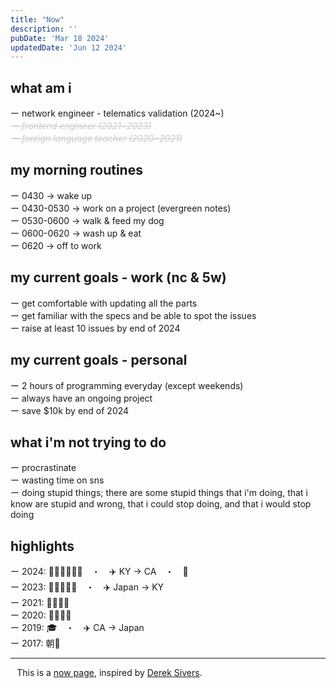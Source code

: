 ```yaml
---
title: "Now"
description: ''
pubDate: 'Mar 18 2024'
updatedDate: 'Jun 12 2024'
---
```


<style lang="scss">
    .xout {
        color: #ccc;
        font-style: italic;
        text-decoration: line-through;
        text-decoration-thickness: 1px;
    }
</style>

## what am i
ー network engineer - telematics validation (2024\~) <br />
<span class="xout">ー frontend engineer (2021\~2023)</span> <br />
<span class="xout">ー foreign language teacher (2020\~2021)</span> <br />

## my morning routines
ー 0430 → wake up <br />
ー 0430-0530 → work on a project (evergreen notes) <br />
ー 0530-0600 → walk & feed my dog <br />
ー 0600-0620 → wash up & eat <br />
ー 0620 → off to work 

## my current goals - work (nc & 5w)
ー get comfortable with updating all the parts <br /> 
ー get familiar with the specs and be able to spot the issues <br />
ー raise at least 10 issues by end of 2024

## my current goals - personal
ー 2 hours of programming everyday (except weekends) <br />
ー always have an ongoing project <br />
ー save $10k by end of 2024

## what i'm not trying to do
ー procrastinate <br />
ー wasting time on sns <br />
ー doing stupid things; there are some stupid things that i'm doing, that i know are stupid and wrong, that i could stop doing, and that i would stop doing

## highlights
ー 2024: 💍🤵🏻👰🏻‍♀️　・　✈️ KY → CA　・　💼<br />
ー 2023: 🧑🏻‍💻👋🏼　・　✈️ Japan → KY <br />
ー 2021: 🧑🏻‍💻🏥 <br />
ー 2020: 🧑🏻‍🏫🏫 <br />
ー 2019: 🎓　・　✈️ CA → Japan <br />
ー 2017: 朝🥁

---

⠀This is a [now page](https://nownownow.com/about), inspired by [Derek Sivers](https://sive.rs/nowff).
